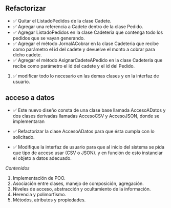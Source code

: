 ## Refactorizar

- ✅ Quitar el ListadoPedidos de la clase Cadete. 
- ✅ Agregar una referencia a Cadete dentro de la clase Pedido.
- ✅ Agregar ListadoPedidos en la clase Cadeteria que contenga todo los pedidos que se vayan generando.
- ✅ Agregar el método JornalACobrar en la clase Cadeteria que recibe como parámetro el id del cadete y devuelve el monto a cobrar para dicho cadete.
- ✅ Agregar el método AsignarCadeteAPedido en la clase Cadeteria que recibe como parámetro el id del cadete y el id del Pedido.

1. ✅ modificar todo lo necesario en las demas clases y en la interfaz de usuario.

## acceso a datos 

- ✅ Este nuevo diseño consta de una clase base llamada AccesoADatos y dos clases derivadas llamadas AccesoCSV y AccesoJSON, donde se implementaran

- ✅ Refactorizar la clase AccesoADatos para que ésta cumpla con lo solicitado.

- ✅ Modifique la interfaz de usuario para que al inicio del sistema se pida que tipo de acceso usar
(CSV o JSON). y en función de esto instanciar el objeto a datos adecuado.

_Contenidos_ 

1. Implementación de POO.
2. Asociación entre clases, manejo de composición, agregación.
3. Niveles de acceso, abstracción y ocultamiento de la información.
4. Herencia y polimorfismo.
5. Métodos, atributos y propiedades.